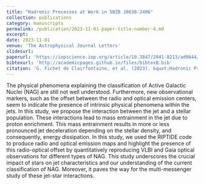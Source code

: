 ```yaml
---
title: "Hadronic Processes at Work in 5BZB J0630‑2406"
collection: publications
category: manuscripts
permalink: /publication/2023-11-01-paper-title-number-4.md
excerpt: 
date: 2023-11-01
venue: 'The Astrophysical Journal Letters'
slidesurl: 
paperurl: 'https://iopscience.iop.org/article/10.3847/2041-8213/ad0644/pdf'
bibtexurl: 'http://academicpages.github.io/files/bibtexB.bib'
citation: 'G. Fichet de Clairfontaine, et al. (2023). &quot;Hadronic Processes at Work in 5BZB J0630‑2406.&quot; <i>The Astrophysical Journal Letters</i>. 1(1).'
---
```

The physical phenomena explaining the classification of Active Galactic Nuclei (NAG) are still not well understood. Furthermore, new observational markers, such as the offset between the radio and optical emission centers, seem to indicate the presence of intrinsic physical phenomena within the jets. In this study, we propose the interaction between the jet and a stellar population. These interactions lead to mass entrainment in the jet due to proton enrichment. This mass entrainment results in more or less pronounced jet deceleration depending on the stellar density, and consequently, energy dissipation. In this study, we used the RIPTIDE code to produce radio and optical emission maps and highlight the presence of this radio-optical offset by quantitatively reproducing VLBI and Gaia optical observations for different types of NAG. This study underscores the crucial impact of stars on jet characteristics and our understanding of the current classification of NAG. Moreover, it paves the way for the multi-messenger study of these jet-star interactions.
